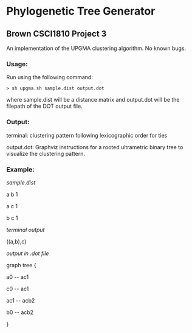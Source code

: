 # Phylogenetic Tree Generator
## Brown CSCI1810 Project 3 
An implementation of the UPGMA clustering algorithm. No known bugs. 

### Usage: 

Run using the following command: 

    > sh upgma.sh sample.dist output.dot
    
where sample.dist will be a distance matrix and output.dot will be the filepath of the DOT
output file.



### Output: 

terminal: clustering pattern following lexicographic order for ties

output.dot: Graphviz instructions for a rooted ultrametric binary tree 
to visualize the clustering pattern.



### Example:

*sample.dist*

a b 1

a c 1

b c 1



*terminal output*

((a,b),c)



*output in .dot file*

graph tree {

a0 -- ac1
	
c0 -- ac1
	
ac1 -- acb2
	
b0 -- acb2
	
}
